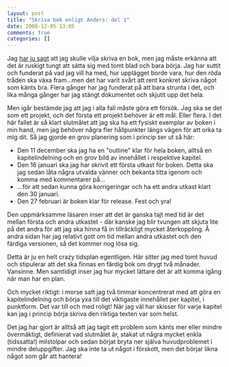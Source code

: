 ```yaml
---
layout: post
title: "Skriva bok enligt Anders: del 1"
date: 2008-12-05 13:05
comments: true
categories: []
---
```

Jag <a href="http://utmaningen.fjeldstad.se/2008/09/skriva-en-bok-hur-svart-kan-det-vara/">har ju sagt</a> att jag skulle vilja skriva en bok, men jag måste erkänna att det är ruskigt tungt att sätta sig med tomt blad och bara börja. Jag har suttit och funderat på vad jag vill ha med, hur upplägget borde vara, hur den röda tråden ska växa fram...men det har varit svårt att rent konkret skriva något som känts bra. Flera gånger har jag funderat på att bara strunta i det, och lika många gånger har jag stängt dokumentet och skjutit upp det hela.

Men igår bestämde jag att jag i alla fall måste göra ett försök. Jag ska se det som ett projekt, och det första ett projekt behöver är ett mål. Eller flera. I det här fallet är så klart slutmålet att jag ska ha ett fysiskt exemplar av boken i min hand, men jag behöver några fler hållpunkter längs vägen för att orka ta mig dit. Så jag gjorde en grov planering som i princip ser ut så här:
<ul>
	<li>Den 11 december ska jag ha en "outline" klar för hela boken, alltså en kapitelindelning och en grov bild av innehållet i respektive kapitel.</li>
	<li>Den 16 januari ska jag har skrivit ett första utkast för boken. Detta ska jag sedan låta några utvalda vänner och bekanta titta igenom och komma med kommentarer på...</li>
	<li>...för att sedan kunna göra korrigeringar och ha ett andra utkast klart den 30 januari.</li>
	<li>Den 27 februari är boken klar för release. Fest och yra!</li>
</ul>
Den uppmärksamme läsaren inser att det är ganska tajt med tid är det mellan första och andra utkastet - där kanske jag blir tvungen att skjuta lite på det andra för att jag ska hinna få in tillräckligt mycket återkoppling. Å andra sidan har jag relativt gott om tid mellan andra utkastet och den färdiga versionen, så det kommer nog lösa sig.

Detta är ju en helt crazy tidsplan egentligen. Här sitter jag med tomt huvud och stipulerar att det ska finnas en färdig bok om drygt två månader. Vansinne. Men samtidigt inser jag hur mycket lättare det är att komma igång när man har en plan.

Och mycket riktigt: i morse satt jag två timmar koncentrerat med att göra en kapitelindelning och börja yxa till det viktigaste innehållet per kapitel, i punktform. Det var till och med roligt! När jag väl har skisser för varje kapitel kan jag i princip börja skriva den riktiga texten var som helst.

Det jag har gjort är alltså att jag tagit ett problem som känts mer eller mindre övermäktigt, definierat vad slutmålet är, stakat ut några mycket enkla (tidssatta!) milstolpar och sedan börjat bryta ner själva huvudproblemet i mindre deluppgifter. Jag ska inte ta ut något i förskott, men det börjar likna något som går att hantera!
